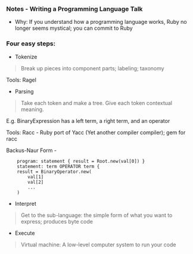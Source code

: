 ### Notes - Writing a Programming Language Talk

* Why: If you understand how a programming language works, Ruby no longer seems mystical; you can commit to Ruby

### Four easy steps:

* Tokenize
>Break up pieces into component parts; labeling; taxonomy

Tools: Ragel

* Parsing 
>Take each token and make a tree. Give each token contextual meaning. 

E.g. BinaryExpression has a left term, a right term, and an operator

Tools: Racc - Ruby port of Yacc (Yet another compiler compiler); gem for racc

Backus-Naur Form - 

		program: statement { result = Root.new(val[0]) }
		statement: term OPERATOR term {
		result = BinaryOperator.new(
			val[1]
			val[2]
			...
		)

* Interpret
> Get to the sub-language: the simple form of what you want to express; produces byte code
* Execute
> Virtual machine: A low-level computer system to run your code